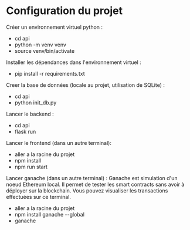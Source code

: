 # Configuration du projet


Créer un environnement virtuel python :
- cd api
- python -m venv venv
- source venv/bin/activate

Installer les dépendances dans l'environnement virtuel :
- pip install -r requirements.txt

Creer la base de données (locale au projet, utilisation de SQLite) :

- cd api
- python init_db.py

Lancer le backend :

- cd api
- flask run

Lancer le frontend (dans un autre terminal):

- aller a la racine du projet
- npm install
- npm run start

Lancer ganache (dans un autre terminal) :
Ganache est simulation d'un noeud Ethereum local. Il permet de tester les smart contracts sans avoir à déployer sur la blockchain.
Vous pouvez visualiser les transactions effectuées sur ce terminal.
- aller a la racine du projet
- npm install ganache --global 
- ganache